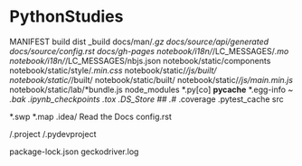 # PythonStudies
MANIFEST
build
dist
_build
docs/man/*.gz
docs/source/api/generated
docs/source/config.rst
docs/gh-pages
notebook/i18n/*/LC_MESSAGES/*.mo
notebook/i18n/*/LC_MESSAGES/nbjs.json
notebook/static/components
notebook/static/style/*.min.css*
notebook/static/*/js/built/
notebook/static/*/built/
notebook/static/built/
notebook/static/*/js/main.min.js*
notebook/static/lab/*bundle.js
node_modules
*.py[co]
__pycache__
*.egg-info
*~
*.bak
.ipynb_checkpoints
.tox
.DS_Store
\#*#
.#*
.coverage
.pytest_cache
src

*.swp
*.map
.idea/
Read the Docs
config.rst

/.project
/.pydevproject

package-lock.json
geckodriver.log